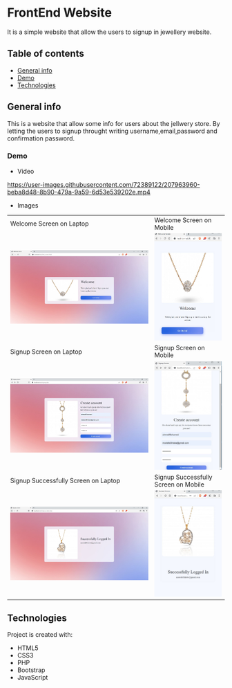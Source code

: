 # FrontEnd Website
It is a simple website that allow the users to signup in jewellery website.

## Table of contents
* [General info](#general-info)
* [Demo](#demo)
* [Technologies](#technologies)


## General info
This is a website that allow some info for users about the jellwery store. By letting the users to signup throught writing username,email,password and confirmation password.  

### Demo
 * Video

https://user-images.githubusercontent.com/72389122/207963960-beba8d48-8b90-479a-9a59-6d53e539202e.mp4

* Images
<table>
  <tr>
    <td>Welcome Screen on Laptop</td>
     <td>Welcome Screen on Mobile</td>
  </tr>
  <tr>
    <td><img src="screenshot/welcome_screen_laptop.JPG" width=640/></td>
    <td><img src="screenshot/welcome_screen_mobile.JPG" width=240/></td>
  </tr>
  <tr>
    <td>Signup Screen on Laptop</td>
     <td>Signup Screen on Mobile</td>
  </tr>
  <tr>
    <td><img src="screenshot/signup_screen_laptop.JPG" width=640></td>
    <td><img src="screenshot/signup_screen_mobile.JPG" width=240></td>
  </tr>
  <tr>
    <td>Signup Successfully Screen on Laptop </td>
    <td>Signup Successfully Screen on Mobile</td>
  </tr>
  <tr>
  <td><img src="screenshot/dignup_success_laptop.JPG" width=640></td>
    <td><img src="screenshot/signup_success_mobile.JPG" width=240></td>
  </tr>
 </table>


## Technologies
Project is created with:
* HTML5
* CSS3
* PHP
* Bootstrap
* JavaScript

